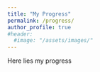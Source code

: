 ```yaml
---
title: "My Progress"
permalink: /progress/
author_profile: true
#header:
  #image: "/assets/images/"
---
```


Here lies my progress
